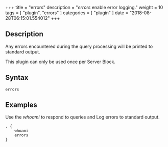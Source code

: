 +++
title = "errors"
description = "*errors* enable error logging."
weight = 10
tags = [ "plugin", "errors" ]
categories = [ "plugin" ]
date = "2018-08-28T06:15:01.554012"
+++

## Description

Any errors encountered during the query processing will be printed to standard output.

This plugin can only be used once per Server Block.

## Syntax

~~~
errors
~~~

## Examples

Use the *whoami* to respond to queries and Log errors to standard output.

~~~ corefile
. {
    whoami
    errors
}
~~~
